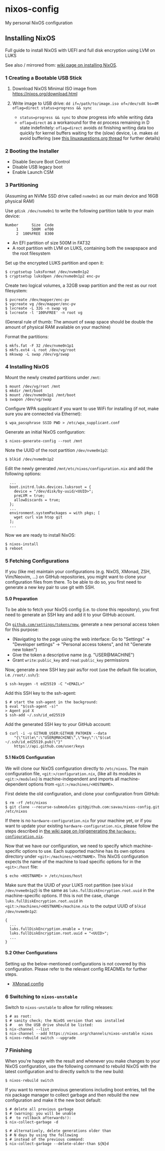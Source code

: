 # nixos-config
My personal NixOS configuration


## Installing NixOS

Full guide to install NixOS with UEFI and full disk encryption using LVM on LUKS

See also / mirrored from: [wiki page on installing NixOS](https://github.com/savau/nixos-config/wiki/NixOS-Installation-Guide).

### 1 Creating a Bootable USB Stick

1. Download NixOS Minimal ISO image from https://nixos.org/download.html

2. Write image to USB drive:
    ```dd if=/path/to/image.iso of=/dev/sdX bs=4M oflag=direct status=progress && sync```
    
    - `status=progress && sync` to show progress info while writing data
    - `oflag=direct` as a workaround for the `dd` process remaining in D state indefinitely: `oflag=direct` avoids `dd` finishing writing data too quickly for kernel buffers waiting for the (slow) device, i.e. makes `dd` avoid buffering (see [this linuxquestions.org thread](https://www.linuxquestions.org/questions/slackware-14/dd-and-status%3Dprogress-4175581355/#post5555338) for further details)

### 2 Booting the Installer

- Disable Secure Boot Control
- Disable USB legacy boot
- Enable Launch CSM

### 3 Partitioning
(Assuming an NVMe SSD drive called `nvme0n1` as our main device and 16GB physical RAM)

Use `gdisk /dev/nvme0n1` to write the following partition table to your main device:
```
Number      Size  Code
     1      500M  ef00
     2  100%FREE  8300
```

- An EFI partition of size 500M in FAT32
- A root partition with LVM on LUKS, containing both the swapspace and the root filesystem

Set up the encrypted LUKS partition and open it:
```
$ cryptsetup luksFormat /dev/nvme0n1p2
$ cryptsetup luksOpen /dev/nvme0n1p2 enc-pv
```

Create two logical volumes, a 32GB swap partition and the rest as our root filesystem:
```
$ pvcreate /dev/mapper/enc-pv
$ vgcreate vg /dev/mapper/enc-pv
$ lvcreate -L 32G -n swap vg
$ lvcreate -l '100%FREE' -n root vg
```
(General rule of thumb: The amount of swap space should be double the amount of physical RAM available on your machine)

Format the partitions:
```
$ mkfs.fat -F 32 /dev/nvme0n1p1
$ mkfs.ext4 -L root /dev/vg/root
$ mkswap -L swap /dev/vg/swap
```

### 4 Installing NixOS

Mount the newly created partitions under `/mnt`:
```
$ mount /dev/vg/root /mnt
$ mkdir /mnt/boot
$ mount /dev/nvme0n1p1 /mnt/boot
$ swapon /dev/vg/swap
```

Configure WPA supplicant if you want to use WiFi for installing (if not, make sure you are connected via Ethernet):
```
$ wpa_passphrase SSID PWD > /etc/wpa_supplicant.conf
```

Generate an initial NixOS configuration:
```
$ nixos-generate-config --root /mnt
```

Note the UUID of the root partition `/dev/nvme0n1p2`:
```
$ blkid /dev/nvme0n1p2
```

Edit the newly generated `/mnt/etc/nixos/configuration.nix` and add the following options:
```
  ...
  boot.initrd.luks.devices.luksroot = {
    device = "/dev/disk/by-uuid/<UUID>";
    preLVM = true;
    allowDiscards = true;
  };
  ...
  environment.systemPackages = with pkgs; [
    wget curl vim htop git
  ];
  ...
```

Now we are ready to install NixOS:
```
$ nixos-install
$ reboot
```

### 5 Fetching Configurations

If you (like me) maintain your configurations (e.g. NixOS, XMonad, ZSH, Vim/Neovim, ...) on GitHub repositories, you might want to clone your configuration files from there. 
To be able to do so, you first need to generate a new key pair to use git with SSH.

#### 5.0 Preparation

To be able to fetch your NixOS config (i.e. to clone this repository), you first need to generate an SSH key and add it to your GitHub account.

On [`github.com/settings/tokens/new`](https://github.com/settings/tokens/new), generate a new personal access token for this purpose:

- (Navigating to the page using the web interface: Go to "Settings" -> "Developer settings" -> "Personal access tokens", and hit "Generate new token")
- Give the token a descriptive name (e.g. "USER@MACHINE")
- Grant `write:public_key` and `read:public_key` permissions

Now, generate a new SSH key pair as/for root (use the default file location, i.e. `/root/.ssh/`):
```
$ ssh-keygen -t ed25519 -C "<EMAIL>"
```

Add this SSH key to the ssh-agent:
```
$ # start the ssh-agent in the background:
$ eval "$(ssh-agent -s)"
> Agent pid X
$ ssh-add ~/.ssh/id_ed25519
```

Add the generated SSH key to your GitHub account:
```
$ curl -i -u GITHUB_USER:GITHUB_PATOKEN --data 
    "{\"title\":\"USER@MACHINE\",\"key\":\"$(cat ~/.ssh/id_ed25519.pub)\"}" 
    https://api.github.com/user/keys
```

#### 5.1 NixOS Configuration

We will clone our NixOS configuration directly to `/etc/nixos`. The main configuration file, `<git:>/configuration.nix`, (like all its modules in `<git:>/modules`) is machine-independent and imports all machine-dependent options from `<git:>/machines/<HOSTNAME>`.

First delete the old configuration, and clone your configuration from GitHub:
```
$ rm -rf /etc/nixos
$ git clone --recurse-submodules git@github.com:savau/nixos-config.git /etc/nixos
```

If there is no `hardware-configuration.nix` for your machine yet, or if you want to update your existing `hardware-configuration.nix`, please follow the steps described in [the wiki page on (re)generating the `hardware-configuration.nix`](https://github.com/savau/nixos-config/wiki/(Re)generating-%60hardware-configuration.nix%60).

Now that we have our configuration, we need to specify which machine-specific options to use. Each supported machine has its own options directory under `<git>:/machines/<HOSTNAME>`.
This NixOS configuration expects the name of the machine to load specific options for in the `<git>:/host` file:
```
$ echo <HOSTNAME> > /etc/nixos/host
```

Make sure that the UUID of your LUKS root partition (see `blkid /dev/nvme0n1p2`) is the same as `luks.fullDiskEncryption.root.uuid` in the machine-specific options. If this is not the case, change `luks.fullDiskEncryption.root.uuid` in `<git:>/machines/<HOSTNAME>/machine.nix` to the output UUID of `blkid /dev/nvme0n1p2`:
```
{
  ...
  luks.fullDiskEncryption.enable = true;
  luks.fullDiskEncryption.root.uuid = "<UUID>";
  ...
}
```

#### 5.2 Other Configurations

Setting up the below-mentioned configurations is not covered by this configuration. Please refer to the relevant config READMEs for further steps.

- [XMonad config](https://github.com/savau/xmonad-config)

### 6 Switching to `nixos-unstable`

Switch to `nixos-unstable` to allow for rolling releases:
```
$ # as root:
$ # sanity check; the NixOS version that was installed
$ #   on the USB drive should be listed:
$ nix-channel --list
$ nix-channel --add https://nixos.org/channels/nixos-unstable nixos
$ nixos-rebuild switch --upgrade
```

### 7 Finishing

When you're happy with the result and whenever you make changes to your NixOS configuration, use the following command to rebuild NixOS with the latest configuration and to directly switch to the new build:
```
$ nixos-rebuild switch
```

If you want to remove previous generations including boot entries, tell the nix package manager to collect garbage and then rebuild the new configuration and make it the new boot default:
```
$ # delete all previous garbage 
$ # (warning: you will be unable 
$ #  to rollback afterwards!): 
$ nix-collect-garbage -d

$ # alternatively, delete generations older than 
$ # N days by using the following 
$ # instead of the previous command: 
$ nix-collect-garbage --delete-older-than ${N}d
